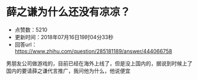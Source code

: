# 薛之谦为什么还没有凉凉？
- 点赞数：5210
- 更新时间：2018年07月16日19时04分33秒
- 回答url：https://www.zhihu.com/question/285181189/answer/444066758
<body>
 <p data-pid="be8o3lGW">男朋友公司做游戏的，目前已经在海外上线了，但是没上国内的，据说到时候上了国内的要请薛之谦代言推广，我问他为什么，他说便宜</p>
</body>